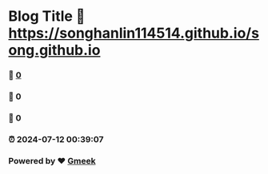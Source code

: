 # Blog Title :link: https://songhanlin114514.github.io/song.github.io 
### :page_facing_up: [0](https://songhanlin114514.github.io/song.github.io/tag.html) 
### :speech_balloon: 0 
### :hibiscus: 0 
### :alarm_clock: 2024-07-12 00:39:07 
### Powered by :heart: [Gmeek](https://github.com/Meekdai/Gmeek)
